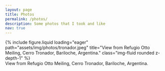 ```yaml
---
layout: page
title: Photos
permalink: /photos/
description: Some photos that I took and like
nav: true
---
```


<div class="row">
        {% include figure.liquid loading="eager" path="assets/img/photos/tronador.jpeg" title="View from Refugio Otto Meiling, Cerro Tronador, Bariloche, Argentina." class="img-fluid rounded z-depth-1" %}
    <div class="caption">
        View from Refugio Otto Meiling, Cerro Tronador, Bariloche, Argentina.
    </div>
</div>


